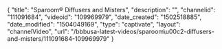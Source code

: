 {
    "title": "Sparoom&reg; Diffusers and Misters",
    "description": "",
    "channelid": "111091684",
    "videoid": "109969979",
    "date_created": "1502518885",
    "date_modified": "1504049169",
    "type": "captivate",
    "layout": "channelVideo",
    "url": "\/bbbusa-latest-videos\/sparoom\u00c2-diffusers-and-misters\/111091684-109969979"
}